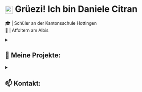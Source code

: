 # <img src="https://raw.githubusercontent.com/TheDudeThatCode/TheDudeThatCode/master/Assets/Hi.gif" alt="wave" width="25px" style="vertical-align:middle"/> Grüezi! Ich bin Daniele Citran  

🎓 | Schüler an der Kantonsschule Hottingen <br>
📍 | Affoltern am Albis 

<details>
  <summary><h2>🚀 Meine Projekte:</h2></summary>

  Hier sind einige meiner Projekte, die meine Fähigkeiten und Interessen verdeutlichen:

  - **[NoteTrack](https://github.com/danielecitran/NoteTrack)**: Eine All-in-One Schulplattform für Schüler
  - **[wordsauce](https://github.com/danielecitran/wordsauce)**: Ein interaktives Online-Wörterspiel, bei dem Spieler Wörter erraten müssen
  - **[devware Landingpage](https://github.com/devware-ch/devware-landingpage)**: devware Landingpage
  - **[MTPerformance Landingpage](https://github.com/MT-Pages/MT-performance-Homepage)**: Landingpage für einen Fiverr Kunden
  - **[Umbau-Allrounder Webseite](https://github.com/danielecitran/umbau-allrounder)**: Eine Webseite für die Umbau-Allrounder GmbH
  - **[Portfolio](https://github.com/danielecitran/my-portfolio)**: Mein persönliches Portfolio
  - **[RatingPulse](https://github.com/danielecitran/RatingPulse)**: Eine Webanwendung zur Analyse von Kundenbewertungen aus Google (noch nicht abgeschlossen)
  - **[Mensa App](https://github.com/MikolajKulig/I2b-Mensa-app)**: Ein Schulprojekt am BZZ, durchgeführt mit Scrum

</details>

<details>
  <summary><h2>📫 Kontakt:</h2></summary>

  - 📧 E-Mail: [daniele.citran@student.ksh.ch](mailto:daniele.citran@student.ksh.ch)    
  - 🖥️ Portfolio: [XY](https://deine-website.com)  
</details>
